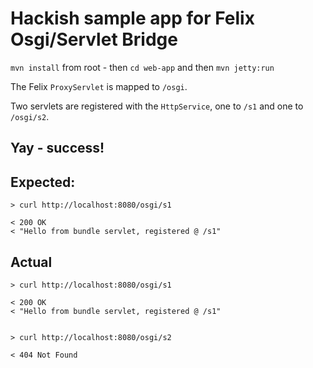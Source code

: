 # Hackish sample app for Felix Osgi/Servlet Bridge

`mvn install` from root - then `cd web-app` and then `mvn jetty:run`

The Felix `ProxyServlet` is mapped to `/osgi`.

Two servlets are registered with the `HttpService`, one to `/s1` and one to `/osgi/s2`.

## Yay - success!

## Expected:

    > curl http://localhost:8080/osgi/s1

    < 200 OK
    < "Hello from bundle servlet, registered @ /s1"

## Actual

    > curl http://localhost:8080/osgi/s1

    < 200 OK
    < "Hello from bundle servlet, registered @ /s1"


    > curl http://localhost:8080/osgi/s2

    < 404 Not Found

